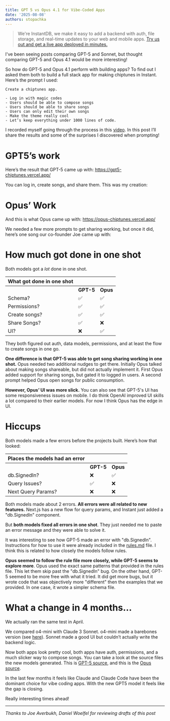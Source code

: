 ```yaml
---
title: GPT 5 vs Opus 4.1 for Vibe-Coded Apps
date: '2025-08-08'
authors: stopachka
---
```


> We're InstantDB, we make it easy to add a backend with auth, file storage, and
> real-time updates to your web and mobile apps. <a href="/tutorial" target="_blank">Try us out and get a live app deployed in minutes.</a>

I've been seeing posts comparing GPT-5 and Sonnet, but thought comparing GPT-5
and Opus 4.1 would be more interesting!

So how do GPT-5 and Opus 4.1 perform with building apps? To find out I asked them both to build a full stack app for making chiptunes in Instant. Here’s the prompt I used:

```
Create a chiptunes app.

- Log in with magic codes
- Users should be able to compose songs
- Users should be able to share songs
- Users can only edit their own songs
- Make the theme really cool
- Let’s keep everything under 1000 lines of code.
```

I recorded myself going through the process in this <a href="https://youtu.be/yzjC0wcMvxI" target="_blank">video</a>. In this post I’ll share the results and some of the surprises I discovered when prompting!

# GPT5’s work

Here’s the result that GPT-5 came up with: https://gpt5-chiptunes.vercel.app/

You can log in, create songs, and share them. This was my creation:

<demo-iframe uri="https://gpt5-chiptunes.vercel.app/song/3b527d40-abab-43bc-ad82-61ad0f22b12c"></demo-iframe>

# Opus’ Work

And this is what Opus came up with: https://opus-chiptunes.vercel.app/

We needed a few more prompts to get sharing working, but once it did, here’s one song our co-founder Joe came up with:

<demo-iframe uri="https://opus-chiptunes.vercel.app/?song=79a4353d-8886-44a3-b905-b57b7bae27fd"></demo-iframe>

# How much got done in one shot

Both models got a _lot_ done in one shot.

| **What got done in one shot** |           |          |
| ----------------------------- | --------- | -------- |
|                               | **GPT-5** | **Opus** |
| Schema?                       | ✅        | ✅       |
| Permissions?                  | ✅        | ✅       |
| Create songs?                 | ✅        | ✅       |
| Share Songs?                  | ✅        | ❌       |
| UI?                           | ❌        | ✅       |

They both figured out auth, data models, permissions, and at least the flow to create songs in one go.

**One difference is that GPT-5 was able to get song sharing working in one shot.** Opus needed two additional nudges to get there. Initially Opus talked about making songs shareable, but did not actually implement it. First Opus added support for sharing songs, but gated it to logged in users. A second prompt helped Opus open songs for public consumption.

**However, Opus’ UI was more slick.** You can also see that GPT-5's UI has some responsiveness issues on mobile. I do think OpenAI improved UI skills a lot compared to their earlier models. For now I think Opus has the edge in UI.

# Hiccups

Both models made a few errors before the projects built. Here’s how that looked:

| **Places the models had an error** |           |          |
| ---------------------------------- | --------- | -------- |
|                                    | **GPT-5** | **Opus** |
| db.SignedIn?                       | ❌        | ✅       |
| Query Issues?                      | ✅        | ❌       |
| Next Query Params?                 | ❌        | ❌       |

Both models made about 2 errors. **All errors were all related to new features.** Next.js has a new flow for query params, and Instant just added a "db.SignedIn" component.

But **both models fixed all errors in one shot**. They just needed me to paste an error message and they were able to solve it.

It was interesting to see how GPT-5 made an error with "db.SignedIn". Instructions for how to use it were already included in the <a href="https://www.instantdb.com/mcp-tutorial/cursor-rules.md" target="_blank">rules.md</a> file. I think this is related to how closely the models follow rules.

**Opus seemed to follow the rule file more closely, while GPT-5 seems to explore more**. Opus used the exact same patterns that provided in the rules file. This let them skip past the "db.SignedIn" bug. On the other hand, GPT-5 seemed to be more free with what it tried. It did get more bugs, but it wrote code that was objectively more "different" then the examples that we provided. In one case, it wrote a simpler schema file.

# What a change in 4 months…

We actually ran the same test in April.

We compared o4-mini with Claude 3 Sonnet. o4-mini made a barebones version (see <a href="https://codex-chiptunes.vercel.app/" target="_blank">here</a>). Sonnet made a good UI but couldn’t actually write the backend logic.

Now both apps look pretty cool, both apps have auth, permissions, and a much slicker way to compose songs. You can take a look at the source files the new models generated. This is <a href="https://github.com/stopachka/gpt-5-chiptunes" target="_blank">GPT-5 source</a>, and this is the <a href="https://github.com/stopachka/opus-chiptunes" target="_blank">Opus source</a>.

In the last few months it feels like Claude and Claude Code have been the dominant choice for vibe coding apps. With the new GPT5 model it feels like the gap is closing.

Really interesting times ahead!

---

_Thanks to Joe Averbukh, Daniel Woelfel for reviewing drafts of this post_
